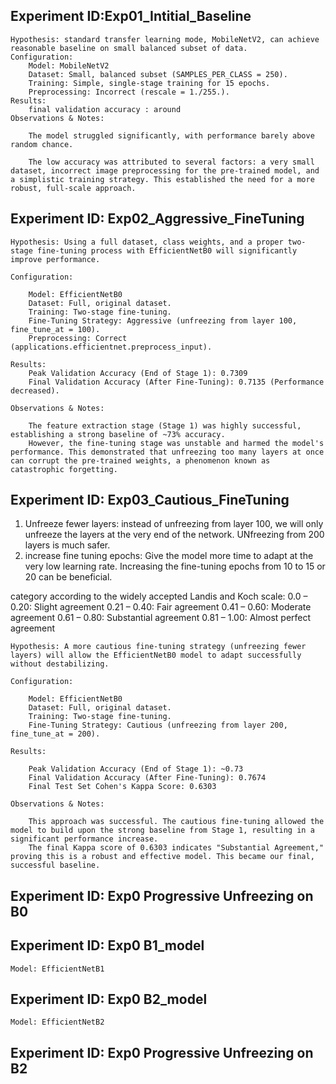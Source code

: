 ## Experiment ID:Exp01_Intitial_Baseline
    Hypothesis: standard transfer learning mode, MobileNetV2, can achieve reasonable baseline on small balanced subset of data.
    Configuration:
        Model: MobileNetV2
        Dataset: Small, balanced subset (SAMPLES_PER_CLASS = 250).
        Training: Simple, single-stage training for 15 epochs.
        Preprocessing: Incorrect (rescale = 1./255.).
    Results:
        final validation accuracy : around 
    Observations & Notes:

        The model struggled significantly, with performance barely above random chance.

        The low accuracy was attributed to several factors: a very small dataset, incorrect image preprocessing for the pre-trained model, and a simplistic training strategy. This established the need for a more robust, full-scale approach.

## Experiment ID: Exp02_Aggressive_FineTuning
    Hypothesis: Using a full dataset, class weights, and a proper two-stage fine-tuning process with EfficientNetB0 will significantly improve performance.

    Configuration:

        Model: EfficientNetB0
        Dataset: Full, original dataset.
        Training: Two-stage fine-tuning.
        Fine-Tuning Strategy: Aggressive (unfreezing from layer 100, fine_tune_at = 100).
        Preprocessing: Correct (applications.efficientnet.preprocess_input).

    Results:   
        Peak Validation Accuracy (End of Stage 1): 0.7309
        Final Validation Accuracy (After Fine-Tuning): 0.7135 (Performance decreased).

    Observations & Notes:

        The feature extraction stage (Stage 1) was highly successful, establishing a strong baseline of ~73% accuracy.
        However, the fine-tuning stage was unstable and harmed the model's performance. This demonstrated that unfreezing too many layers at once can corrupt the pre-trained weights, a phenomenon known as catastrophic forgetting.
        

## Experiment ID: Exp03_Cautious_FineTuning
1. Unfreeze fewer layers: instead of unfreezing from layer 100, we will only unfreeze the layers at the very end of the network. UNfreezing from 200 layers is much safer.
2. increase fine tuning epochs: Give the model more time to adapt at the very low learning rate. Increasing the fine-tuning epochs from 10 to 15 or 20 can be beneficial.

category according to the widely accepted Landis and Koch scale:
0.0 – 0.20: Slight agreement
0.21 – 0.40: Fair agreement
0.41 – 0.60: Moderate agreement
0.61 – 0.80: Substantial agreement 
0.81 – 1.00: Almost perfect agreement

    Hypothesis: A more cautious fine-tuning strategy (unfreezing fewer layers) will allow the EfficientNetB0 model to adapt successfully without destabilizing.

    Configuration:

        Model: EfficientNetB0
        Dataset: Full, original dataset.
        Training: Two-stage fine-tuning.
        Fine-Tuning Strategy: Cautious (unfreezing from layer 200, fine_tune_at = 200).

    Results:

        Peak Validation Accuracy (End of Stage 1): ~0.73
        Final Validation Accuracy (After Fine-Tuning): 0.7674
        Final Test Set Cohen's Kappa Score: 0.6303

    Observations & Notes:

        This approach was successful. The cautious fine-tuning allowed the model to build upon the strong baseline from Stage 1, resulting in a significant performance increase.
        The final Kappa score of 0.6303 indicates "Substantial Agreement," proving this is a robust and effective model. This became our final, successful baseline.

## Experiment ID: Exp0 Progressive Unfreezing on B0

## Experiment ID: Exp0 B1_model
    Model: EfficientNetB1 

## Experiment ID: Exp0 B2_model
    Model: EfficientNetB2 


## Experiment ID: Exp0 Progressive Unfreezing on B2